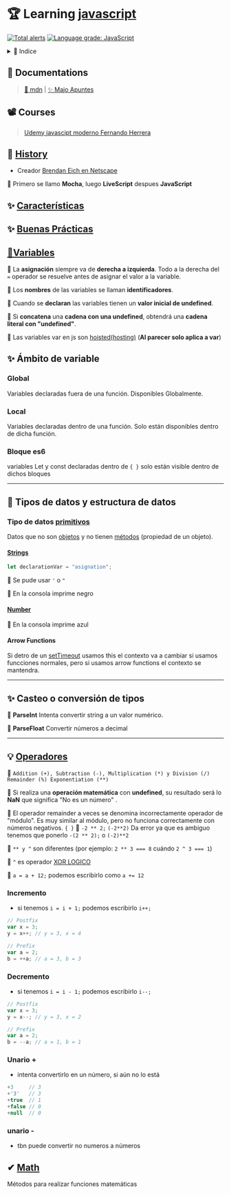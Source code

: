 # 🏆 Learning [javascript](https://developer.mozilla.org/es/docs/Learn/Getting_started_with_the_web/JavaScript_basics)

[![Total alerts](https://img.shields.io/lgtm/alerts/g/jhonPariona/_learn-js.svg?logo=lgtm&logoWidth=18)](https://lgtm.com/projects/g/jhonPariona/_learn-js/alerts/)
[![Language grade: JavaScript](https://img.shields.io/lgtm/grade/javascript/g/jhonPariona/_learn-js.svg?logo=lgtm&logoWidth=18)](https://lgtm.com/projects/g/jhonPariona/_learn-js/context:javascript)


<details>
<summary>📜 Indice</summary>
<ul>
<li><a href="#-learning-javascript">🏆 Learning javascript</a></li>
</ul>
</details>

## 📖 Documentations

> [🦊 mdn](https://developer.mozilla.org/es/docs/Web/JavaScript) | [✨ Majo Apuntes](https://majoledesma.github.io/js-notes/)

## 📽️ Courses

> [Udemy javascipt moderno Fernando Herrera](https://www.udemy.com/course/javascript-moderno-guia-definitiva-construye-10-proyectos/)

## 🎩 [History](https://github.com/jhonPariona/_learn-js/blob/master/docs/history.md#-history)

- Creador [Brendan Eich en Netscape](https://es.wikipedia.org/wiki/Brendan_Eich)

🦜 Primero se llamo **Mocha**, luego **LiveScript** despues **JavaScript**

## ✨ **[Características](https://github.com/jhonPariona/_learn-js/blob/master/docs/caracteristicas.md#-caracter%C3%ADsticas)**

## ✨ [Buenas Prácticas](https://github.com/jhonPariona/_learn-js/blob/master/docs/buenas-practicas.md#buenas-pr%C3%A1cticas)


## [🤩Variables](https://github.com/jhonPariona/_learn-js/blob/master/docs/variables.md#variables)

🦜 La **asignación** siempre va de **derecha a izquierda**. Todo a la derecha del `=` operador se resuelve antes de asignar el valor a la variable.

🦜 Los **nombres** de las variables se llaman **identificadores**.

🦜 Cuando se **declaran** las variables tienen un **valor inicial de undefined**.

🦜 Si **concatena** una **cadena con una undefined**, obtendrá una **cadena literal con "undefined"**.

🦜 Las variables var en js son [hoisted(hosting)](hoisting.js) (**Al parecer solo aplica a var**)

## ✨ Ámbito de variable

### Global

Variables declaradas fuera de una función. Disponibles Globalmente.

### Local

Variables declaradas dentro de una función. Solo están disponibles dentro de dicha función.

### Bloque es6

variables Let y const declaradas dentro de `{ }` solo están visible dentro de dichos bloques

---

## 🦊 Tipos de datos y estructura de datos

### Tipo de datos [primitivos](https://github.com/jhonPariona/_learn-js/blob/master/docs/variables.primitive.md#tipos-de-datos-y-estructura-de-datos)

Datos que no son [objetos](https://developer.mozilla.org/en-US/docs/Glossary/object) y no tienen [métodos](https://developer.mozilla.org/en-US/docs/Glossary/method) (propiedad de un objeto).

#### [Strings](https://github.com/jhonPariona/_learn-js/blob/master/docs/varibles.string.md#strings)

```javascript
let declarationVar = "asignation";
```

🦜 Se pude usar `'` o `"`

🦜 En la consola imprime negro

#### [Number](https://github.com/jhonPariona/_learn-js/blob/master/docs/varibles.number.md#number)

🦜 En la consola imprime azul


#### Arrow Functions

Si detro de un [setTimeout](arrowFuncions.bucles.js) usamos this el contexto va a cambiar si usamos funcciones normales, pero si usamos arrow functions el contexto se mantendra.

---

## ✨ Casteo o conversión de tipos

🦜 **ParseInt** Intenta convertir string a un valor numérico.

🦜 **ParseFloat** Convertir números a decimal

---

## 💡 [Operadores](https://developer.mozilla.org/en-US/docs/Web/JavaScript/Reference/Operators/Arithmetic_Operators#Increment_())

🦜 `Addition (+), Subtraction (-), Multiplication (*) y Division (/) Remainder (%) Exponentiation (**)`

🦜 Si realiza una **operación matemática** con **undefined**, su resultado será lo **NaN** que significa "No es un número" .

🦜 El operador remainder a veces se denomina incorrectamente operador de "módulo". Es muy similar al módulo, pero no funciona correctamente con números negativos.
`{ }`
🦜 `-2 ** 2;` `(-2**2)` Da error ya que es ambiguo tenemos que ponerlo `-(2 ** 2);` o `(-2)**2`

🦜 `** y ^` son diferentes (por ejemplo: `2 ** 3 === 8` cuándo `2 ^ 3 === 1`)

🦜 `^` es operador [XOR LOGICO](https://developer.mozilla.org/en-US/docs/Web/JavaScript/Reference/Operators/Bitwise_Operators#Bitwise_XOR)

🦜 `a = a + 12;` podemos escribirlo como `a += 12`

### Incremento

- si tenemos `i = i + 1;` podemos escribirlo `i++;`

```javascript
// Postfix
var x = 3;
y = x++; // y = 3, x = 4

// Prefix
var a = 2;
b = ++a; // a = 3, b = 3
```

### Decremento

- si tenemos `i = i - 1;` podemos escribirlo `i--;`

```javascript
// Postfix
var x = 3;
y = x--; // y = 3, x = 2

// Prefix
var a = 2;
b = --a; // a = 1, b = 1
```

### Unario +

- intenta convertirlo en un número, si aún no lo está

```javascript
+3     // 3
+'3'   // 3
+true  // 1
+false // 0
+null  // 0
```

### unario -

- tbn puede convertir no numeros a números

## ✔ [Math](https://developer.mozilla.org/es/docs/Web/JavaScript/Referencia/Objetos_globales/Math)

Métodos para realizar funciones matemáticas
